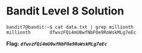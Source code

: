 # Bandit Level 8 Solution

```
bandit7@bandit:~$ cat data.txt | grep millionth
millionth       dfwvzFQi4mU0wfNbFOe9RoWskMLg7eEc
```

**Flag:** ***`dfwvzFQi4mU0wfNbFOe9RoWskMLg7eEc`*** 

